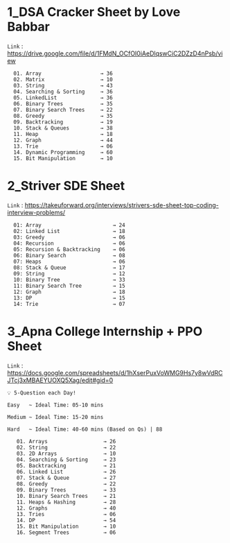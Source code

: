 # 1_DSA Cracker Sheet by Love Babbar

 ```Link``` : https://drive.google.com/file/d/1FMdN_OCfOI0iAeDlqswCiC2DZzD4nPsb/view

      01. Array                   → 36
      02. Matrix                  → 10
      03. String                  → 43
      04. Searching & Sorting     → 36
      05. LinkedList              → 36
      06. Binary Trees            → 35
      07. Binary Search Trees     → 22
      08. Greedy                  → 35
      09. Backtracking            → 19
      10. Stack & Queues          → 38
      11. Heap                    → 18
      12. Graph                   → 44
      13. Trie                    → 06
      14. Dynamic Programming     → 60
      15. Bit Manipulation        → 10

# 2_Striver SDE Sheet

 ```Link``` : https://takeuforward.org/interviews/strivers-sde-sheet-top-coding-interview-problems/

      01: Array                       → 24
      02: Linked List                 → 18
      03: Greedy                      → 06
      04: Recursion                   → 06
      05: Recursion & Backtracking    → 06
      06: Binary Search               → 08
      07: Heaps                       → 06
      08: Stack & Queue               → 17
      09: String                      → 12
      10: Binary Tree                 → 33
      11: Binary Search Tree          → 15
      12: Graph                       → 18
      13: DP                          → 15
      14: Trie                        → 07
      
  # 3_Apna College Internship + PPO Sheet
  
 ```Link``` : https://docs.google.com/spreadsheets/d/1hXserPuxVoWMG9Hs7y8wVdRCJTcj3xMBAEYUOXQ5Xag/edit#gid=0
 
 ```💡 5-Question each Day!```
 
 ``` Easy   ~ Ideal Time: 05-10 mins ```
 
 ``` Medium ~ Ideal Time: 15-20 mins ```
 
 ``` Hard   ~ Ideal Time: 40-60 mins (Based on Qs) | 88 ```
 
       01. Arrays                  → 26 
       02. String                  → 22
       03. 2D Arrays               → 10
       04. Searching & Sorting     → 23
       05. Backtracking            → 21
       06. Linked List             → 26
       07. Stack & Queue           → 27
       08. Greedy                  → 22
       09. Binary Trees            → 33
       10. Binary Search Trees     → 21
       11. Heaps & Hashing         → 28
       12. Graphs                  → 40
       13. Tries                   → 06
       14. DP                      → 54
       15. Bit Manipulation        → 10
       16. Segment Trees           → 06

